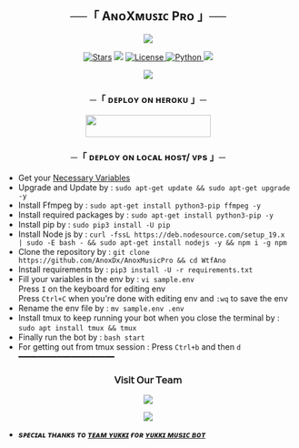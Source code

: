 <h2 align="center">
    ──「 AɴᴏXᴍᴜꜱɪᴄ Pʀᴏ 」──
</h2>

<p align="center">
  <img src="https://graph.org/file/0baa533826faa9500b4f2.jpg">
</p>

<p align="center">
<a href="https://github.com/AnoxDx/AnoxMusicPro/stargazers"><img src="https://img.shields.io/github/stars/AnoxDx/AnoXMusicPro?color=black&logo=github&logoColor=black&style=for-the-badge" alt="Stars" /></a>
<a href="https://github.com/AnoxDx/AnoxMusicPro/network/members"> <img src="https://img.shields.io/github/forks/AnoxDx/AnoXMusicPro?color=black&logo=github&logoColor=black&style=for-the-badge" /></a>
<a href="https://github.com/AnonymousX1025/AnonXMusic/blob/master/LICENSE"> <img src="https://img.shields.io/badge/License-MIT-blueviolet?style=for-the-badge" alt="License" /> </a>
<a href="https://www.python.org/"> <img src="https://img.shields.io/badge/Written%20in-Python-orange?style=for-the-badge&logo=python" alt="Python" /> </a>
<a href="https://github.com/AnoxDx/AnoxMusicPro/commits/AnoxDx"> <img src="https://img.shields.io/github/last-commit/AnoxDx/AnoXMusicPro?color=blue&logo=github&logoColor=green&style=for-the-badge" /></a>
</p>

<p align="center">
  <img src="https://graph.org/file/e229515960b9c1c3e90f7.jpg">
</p>

<h3 align="center">
    ─「 ᴅᴇᴩʟᴏʏ ᴏɴ ʜᴇʀᴏᴋᴜ 」─
</h3>

<p align="center"><a href="https://dashboard.heroku.com/new?template=https://github.com/AnoxDx/AnoxMusicPro"> <img src="https://img.shields.io/badge/Deploy%20On%20Heroku-black?style=for-the-badge&logo=heroku" width="220" height="38.45"/></a></p>

<h3 align="center">
    ─「 ᴅᴇᴩʟᴏʏ ᴏɴ ʟᴏᴄᴀʟ ʜᴏsᴛ/ ᴠᴘs 」─
</h3>

- Get your [Necessary Variables](https://github.com/AnoxDx/AnoxMusicPro/blob/master/sample.env)
- Upgrade and Update by :
`sudo apt-get update && sudo apt-get upgrade -y`
- Install Ffmpeg by :
`sudo apt-get install python3-pip ffmpeg -y`
- Install required packages by :
`sudo apt-get install python3-pip -y`
- Install pip by :
`sudo pip3 install -U pip`
- Install Node js by :
`curl -fssL https://deb.nodesource.com/setup_19.x | sudo -E bash - && sudo apt-get install nodejs -y && npm i -g npm`
- Clone the repository by :
`git clone https://github.com/AnoxDx/AnoxMusicPro && cd WtfAno`
- Install requirements by :
`pip3 install -U -r requirements.txt`
- Fill your variables in the env by :
`vi sample.env`<br>
Press `I` on the keyboard for editing env<br>
Press `Ctrl+C` when you're done with editing env and `:wq` to save the env<br>
- Rename the env file by :
`mv sample.env .env`
- Install tmux to keep running your bot when you close the terminal by :
`sudo apt install tmux && tmux`
- Finally run the bot by :
`bash start`
- For getting out from tmux session : Press `Ctrl+b` and then `d`<br>
━━━━━━━━━━━━━━━━━━━━

<h3 align="center">
    𝖵𝗂𝗌𝗂𝗍 𝖮𝗎𝗋 𝖳𝖾𝖺𝗆
</h3>

<p align="center">
<a href="https://telegram.me/OurTopics"><img src="https://img.shields.io/badge/-Support%20Group-blue.svg?style=for-the-badge&logo=Telegram"></a>
</p>

<p align="center">
<a href="https://telegram.me/BotsDom"><img src="https://img.shields.io/badge/-Support%20Channel-blue.svg?style=for-the-badge&logo=Telegram"></a>
</p>

- <b> _sᴩᴇᴄɪᴀʟ ᴛʜᴀɴᴋs ᴛᴏ [ᴛᴇᴀᴍ ʏᴜᴋᴋɪ](https://github.com/TeamYukki) ғᴏʀ [ʏᴜᴋᴋɪ ᴍᴜsɪᴄ ʙᴏᴛ](https://github.com/TeamYukki/YukkiMusicBot)_ </b>
